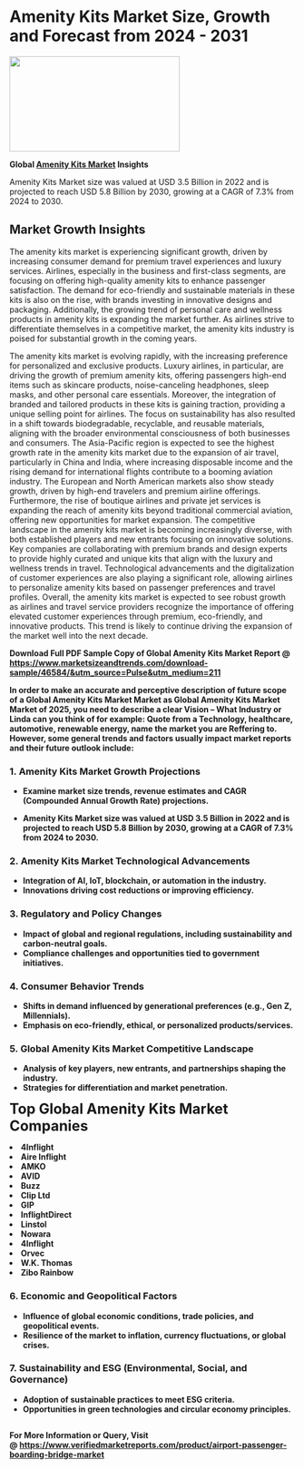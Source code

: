 <H1>Amenity Kits Market Size, Growth and Forecast from 2024 - 2031</H1><img class="aligncenter size-medium wp-image-584254" src="https://thirdeyenews.in/wp-content/uploads/2024/09/Global-Market-Research-300x168.jpeg" alt="" width="300" height="168" /><p><strong>Global&nbsp;<a href="https://www.marketsizeandtrends.com/download-sample/46584/&amp;utm_source=Pulse&amp;utm_medium=211">Amenity Kits Market</a> Insights</strong></p><p>Amenity Kits Market size was valued at USD 3.5 Billion in 2022 and is projected to reach USD 5.8 Billion by 2030, growing at a CAGR of 7.3% from 2024 to 2030.</p><p><h2>Market Growth Insights</h2> <p>The amenity kits market is experiencing significant growth, driven by increasing consumer demand for premium travel experiences and luxury services. Airlines, especially in the business and first-class segments, are focusing on offering high-quality amenity kits to enhance passenger satisfaction. The demand for eco-friendly and sustainable materials in these kits is also on the rise, with brands investing in innovative designs and packaging. Additionally, the growing trend of personal care and wellness products in amenity kits is expanding the market further. As airlines strive to differentiate themselves in a competitive market, the amenity kits industry is poised for substantial growth in the coming years.</p> <p><strong></strong></p> <p>The amenity kits market is evolving rapidly, with the increasing preference for personalized and exclusive products. Luxury airlines, in particular, are driving the growth of premium amenity kits, offering passengers high-end items such as skincare products, noise-canceling headphones, sleep masks, and other personal care essentials. Moreover, the integration of branded and tailored products in these kits is gaining traction, providing a unique selling point for airlines. The focus on sustainability has also resulted in a shift towards biodegradable, recyclable, and reusable materials, aligning with the broader environmental consciousness of both businesses and consumers. The Asia-Pacific region is expected to see the highest growth rate in the amenity kits market due to the expansion of air travel, particularly in China and India, where increasing disposable income and the rising demand for international flights contribute to a booming aviation industry. The European and North American markets also show steady growth, driven by high-end travelers and premium airline offerings. Furthermore, the rise of boutique airlines and private jet services is expanding the reach of amenity kits beyond traditional commercial aviation, offering new opportunities for market expansion. The competitive landscape in the amenity kits market is becoming increasingly diverse, with both established players and new entrants focusing on innovative solutions. Key companies are collaborating with premium brands and design experts to provide highly curated and unique kits that align with the luxury and wellness trends in travel. Technological advancements and the digitalization of customer experiences are also playing a significant role, allowing airlines to personalize amenity kits based on passenger preferences and travel profiles. Overall, the amenity kits market is expected to see robust growth as airlines and travel service providers recognize the importance of offering elevated customer experiences through premium, eco-friendly, and innovative products. This trend is likely to continue driving the expansion of the market well into the next decade.</p> <p><strong></p><p><span class=""><strong>Download Full PDF Sample Copy of Global Amenity Kits Market Report</strong> @ <a href="https://www.marketsizeandtrends.com/download-sample/46584/&amp;utm_source=Pulse&amp;utm_medium=211" target="_blank">https://www.marketsizeandtrends.com/download-sample/46584/&amp;utm_source=Pulse&amp;utm_medium=211</a></span></p><p>In order to make an accurate and perceptive description of future scope of a Global&nbsp;Amenity Kits Market Market as Global&nbsp;Amenity Kits Market Market of 2025, you need to describe a clear Vision &ndash; What Industry or Linda can you think of for example: Quote from a Technology, healthcare, automotive, renewable energy, name the market you are Reffering to. However, some general trends and factors usually impact market reports and their future outlook include:</p><h3>1.&nbsp;<strong>Amenity Kits Market Growth Projections</strong></h3><ul><li>Examine market size trends, revenue estimates and CAGR (Compounded Annual Growth Rate) projections.</li><li><p>Amenity Kits Market size was valued at USD 3.5 Billion in 2022 and is projected to reach USD 5.8 Billion by 2030, growing at a CAGR of 7.3% from 2024 to 2030.</p></li></ul><h3>2.&nbsp;<strong>Amenity Kits Market Technological Advancements</strong></h3><ul><li>Integration of AI, IoT, blockchain, or automation in the industry.</li><li>Innovations driving cost reductions or improving efficiency.</li></ul><h3>3.&nbsp;<strong>Regulatory and Policy Changes</strong></h3><ul><li>Impact of global and regional regulations, including sustainability and carbon-neutral goals.</li><li>Compliance challenges and opportunities tied to government initiatives.</li></ul><h3>4.&nbsp;<strong>Consumer Behavior Trends</strong></h3><ul><li>Shifts in demand influenced by generational preferences (e.g., Gen Z, Millennials).</li><li>Emphasis on eco-friendly, ethical, or personalized products/services.</li></ul><h3>5.&nbsp;<strong>Global Amenity Kits Market Competitive Landscape</strong></h3><ul><li>Analysis of key players, new entrants, and partnerships shaping the industry.</li><li>Strategies for differentiation and market penetration.</li></ul><p data-pm-slice="1 1 []"><span style="color: inherit; font-family: inherit; font-size: 25px;">Top Global Amenity Kits Market Companies</span></p><div class="" data-test-id=""><p><li>4Inflight</li><li> Aire Inflight</li><li> AMKO</li><li> AVID</li><li> Buzz</li><li> Clip Ltd</li><li> GIP</li><li> InflightDirect</li><li> Linstol</li><li> Nowara</li><li> 4Inflight</li><li> Orvec</li><li> W.K. Thomas</li><li> Zibo Rainbow</li></p></div><h3>6.&nbsp;<strong>Economic and Geopolitical Factors</strong></h3><ul><li>Influence of global economic conditions, trade policies, and geopolitical events.</li><li>Resilience of the market to inflation, currency fluctuations, or global crises.</li></ul><h3>7.&nbsp;<strong>Sustainability and ESG (Environmental, Social, and Governance)</strong></h3><ul><li>Adoption of sustainable practices to meet ESG criteria.</li><li>Opportunities in green technologies and circular economy principles.</li></ul><h2><strong style="font-size: 14px;">For More Information or Query, Visit @&nbsp;</strong><a style="background-color: #ffffff; font-size: 14px;" href="https://www.marketsizeandtrends.com/report/amenity-kits-market/" target="_blank">https://www.verifiedmarketreports.com/product/airport-passenger-boarding-bridge-market</a></h2>
